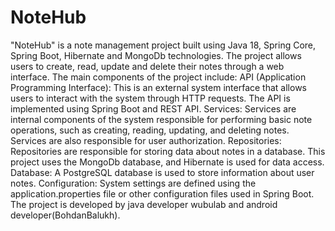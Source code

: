 # NoteHub
"NoteHub" is a note management project built using Java 18, Spring Core, Spring Boot, Hibernate and MongoDb technologies. The project allows users to create, read, update and delete their notes through a web interface. The main components of the project include:
API (Application Programming Interface): This is an external system interface that allows users to interact with the system through HTTP requests. The API is implemented using Spring Boot and REST API.
Services: Services are internal components of the system responsible for performing basic note operations, such as creating, reading, updating, and deleting notes. Services are also responsible for user authorization.
Repositories: Repositories are responsible for storing data about notes in a database. This project uses the MongoDb database, and Hibernate is used for data access.
Database: A PostgreSQL database is used to store information about user notes.
Configuration: System settings are defined using the application.properties file or other configuration files used in Spring Boot.
The project is developed by java developer wubulab and android developer(BohdanBalukh).
